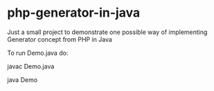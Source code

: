 # php-generator-in-java
Just a small project to demonstrate one possible way of implementing Generator concept from PHP in Java


To run Demo.java do:

javac Demo.java

java Demo
